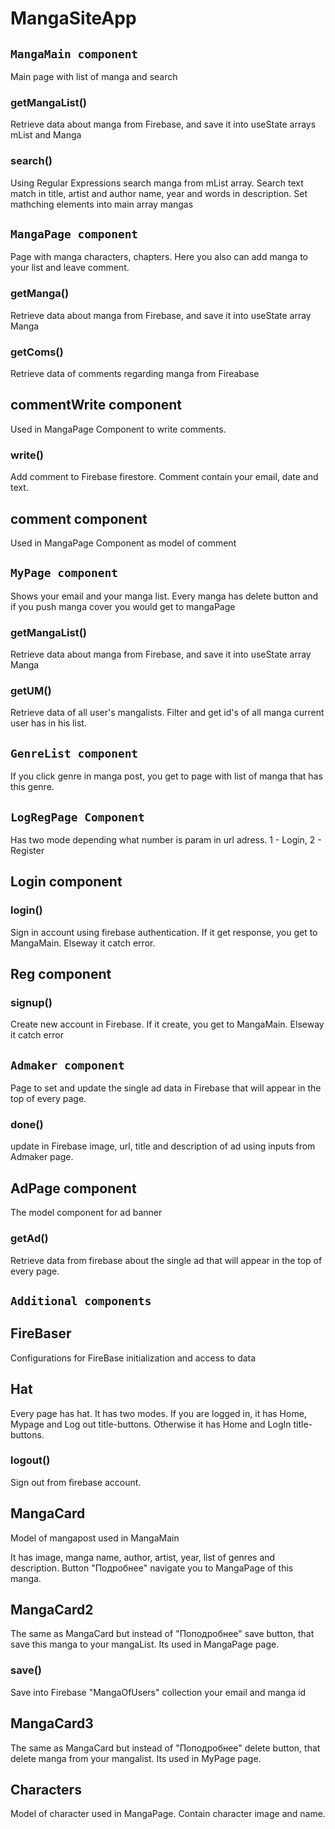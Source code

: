 # MangaSiteApp

## `MangaMain component`

Main page with list of manga and search

### getMangaList() 

Retrieve data about manga from Firebase, and save it into useState arrays mList and Manga

### search()

Using Regular Expressions search manga from mList array. Search text match in title, artist and author name, year and words in description. Set mathching elements into main array mangas



## `MangaPage component`

Page with manga characters, chapters. Here you also can add manga to your list and leave comment.

### getManga()

Retrieve data about manga from Firebase, and save it into useState array Manga

### getComs()

Retrieve data of comments regarding manga from Fireabase

## commentWrite component

Used in MangaPage Component to write comments.

### write()

Add comment to Firebase firestore. Comment contain your email, date and text.

## comment component

Used in MangaPage Component as model of comment


## `MyPage component`

Shows your email and your manga list. Every manga has delete button and if you push manga cover you would get to mangaPage

### getMangaList()

Retrieve data about manga from Firebase, and save it into useState array Manga

### getUM()

Retrieve data of all user's mangalists. Filter and get id's of all manga current user has in his list.

## `GenreList component`

If you click genre in manga post, you get to page with list of manga that has this genre.


## `LogRegPage Component`

Has two mode depending what number is param in url adress. 1 - Login, 2 - Register

## Login component

### login()

Sign in account using firebase authentication. If it get response, you get to MangaMain. Elseway it catch error.

## Reg component

### signup()

Create new account in Firebase. If it create, you get to MangaMain. Elseway it catch error

## `Admaker component`

Page to set and update the single ad data in Firebase that will appear in the top of every page.

### done()

update in Firebase image, url, title and description of ad using inputs from Admaker page.

## AdPage component

The model component for ad banner

### getAd()

Retrieve data from firebase about the single ad that will appear in the top of every page.


## `Additional components`

## FireBaser

Configurations for FireBase initialization and access to data

## Hat

Every page has hat. It has two modes. If you are logged in, it has Home, Mypage and Log out title-buttons. Otherwise it has Home and LogIn title-buttons.

### logout()

Sign out from firebase account.

## MangaCard

Model of mangapost used in MangaMain

It has image, manga name, author, artist, year, list of genres and description. Button "Подробнее" navigate you to MangaPage of this manga.

## MangaCard2

The same as MangaCard but instead of "Поподробнее" save button, that save this manga to your mangaList. Its used in MangaPage page.

### save()

Save into Firebase "MangaOfUsers" collection your email and manga id

## MangaCard3

The same as MangaCard but instead of "Поподробнее" delete button, that delete manga from your mangalist. Its used in MyPage page.

## Characters

Model of character used in MangaPage. Contain character image and name.
